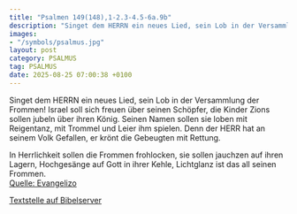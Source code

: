 ```yaml
---
title: "Psalmen 149(148),1-2.3-4.5-6a.9b"
description: "Singet dem HERRN ein neues Lied, sein Lob in der Versammlung der Frommen! Israel soll sich freuen über seinen Schöpfer, die Kinder Zions sollen jubeln über ihren König. Seinen Namen sollen sie loben mit Reigentanz, mit Trommel und Leier ihm spielen. Denn der HERR hat an seinem Vo...."
images:
- "/symbols/psalmus.jpg"
layout: post
category: PSALMUS
tag: PSALMUS
date: 2025-08-25 07:00:38 +0100
---
```

Singet dem HERRN ein neues Lied, sein Lob in der Versammlung der Frommen!
Israel soll sich freuen über seinen Schöpfer, die Kinder Zions sollen jubeln über ihren König.
Seinen Namen sollen sie loben mit Reigentanz, mit Trommel und Leier ihm spielen.
Denn der HERR hat an seinem Volk Gefallen, er krönt die Gebeugten mit Rettung.<!--more-->

In Herrlichkeit sollen die Frommen frohlocken, sie sollen jauchzen auf ihren Lagern,
Hochgesänge auf Gott in ihrer Kehle,
Lichtglanz ist das all seinen Frommen.<br>
[Quelle: Evangelizo](https://evangeliumtagfuertag.org/DE/gospel)

[Textstelle auf Bibelserver](https://www.bibleserver.com/EU/ps149(148),1-2.3-4.5-6a.9b)

